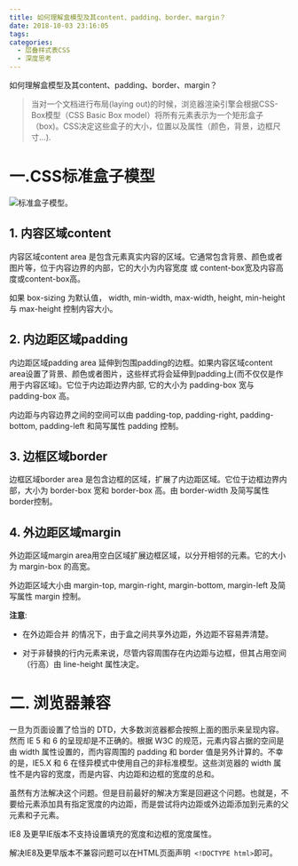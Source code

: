 ```yaml
---
title: 如何理解盒模型及其content、padding、border、margin？
date: 2018-10-03 23:16:05
tags:
categories:
  - 层叠样式表CSS  
  - 深度思考
---
```

如何理解盒模型及其content、padding、border、margin？

>当对一个文档进行布局(laying out)的时候，浏览器渲染引擎会根据CSS-Box模型（CSS Basic Box model）将所有元素表示为一个矩形盒子（box)。CSS决定这些盒子的大小，位置以及属性（颜色，背景，边框尺寸...).

<!-- more -->



# 一.CSS标准盒子模型
![标准盒子模型](https://imgconvert.csdnimg.cn/aHR0cDovL3d3dy5ydW5vb2IuY29tL2ltYWdlcy9ib3gtbW9kZWwuZ2lm)。

## 1. 内容区域content 
内容区域content area 是包含元素真实内容的区域。它通常包含背景、颜色或者图片等，位于内容边界的内部，它的大小为内容宽度 或 content-box宽及内容高度或content-box高。

如果 box-sizing 为默认值， width, min-width, max-width, height, min-height 与 max-height 控制内容大小。

## 2. 内边距区域padding
内边距区域padding area 延伸到包围padding的边框。如果内容区域content area设置了背景、颜色或者图片，这些样式将会延伸到padding上(而不仅仅是作用于内容区域)。它位于内边距边界内部, 它的大小为 padding-box 宽与 padding-box 高。

内边距与内容边界之间的空间可以由 padding-top, padding-right, padding-bottom, padding-left 和简写属性 padding 控制。

## 3. 边框区域border 
边框区域border area 是包含边框的区域，扩展了内边距区域。它位于边框边界内部，大小为 border-box 宽和 border-box 高。由 border-width 及简写属性 border控制。

## 4.  外边距区域margin
外边距区域margin area用空白区域扩展边框区域，以分开相邻的元素。它的大小为 margin-box 的高宽。

外边距区域大小由 margin-top, margin-right, margin-bottom, margin-left 及简写属性 margin 控制。

**注意**:

+ 在外边距合并 的情况下，由于盒之间共享外边距，外边距不容易弄清楚。

+ 对于非替换的行内元素来说，尽管内容周围存在内边距与边框，但其占用空间（行高）由 line-height 属性决定。

# 二. 浏览器兼容

一旦为页面设置了恰当的 DTD，大多数浏览器都会按照上面的图示来呈现内容。然而 IE 5 和 6 的呈现却是不正确的。根据 W3C 的规范，元素内容占据的空间是由 width 属性设置的，而内容周围的 padding 和 border 值是另外计算的。不幸的是，IE5.X 和 6 在怪异模式中使用自己的非标准模型。这些浏览器的 width 属性不是内容的宽度，而是内容、内边距和边框的宽度的总和。

虽然有方法解决这个问题。但是目前最好的解决方案是回避这个问题。也就是，不要给元素添加具有指定宽度的内边距，而是尝试将内边距或外边距添加到元素的父元素和子元素。

IE8 及更早IE版本不支持设置填充的宽度和边框的宽度属性。

解决IE8及更早版本不兼容问题可以在HTML页面声明` <!DOCTYPE html>`即可。

